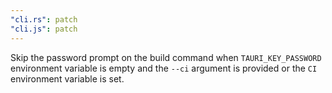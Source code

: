 ```yaml
---
"cli.rs": patch
"cli.js": patch
---
```


Skip the password prompt on the build command when `TAURI_KEY_PASSWORD` environment variable is empty and the `--ci` argument is provided or the `CI` environment variable is set.
